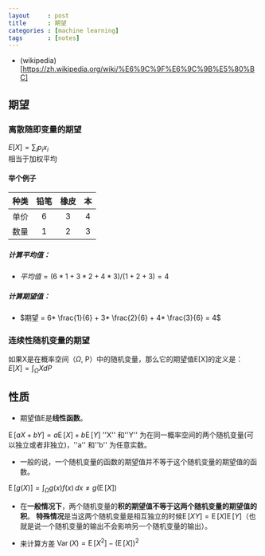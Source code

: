 ```yaml
---
layout     : post
title      : 期望
categories : [machine learning]
tags       : [notes]
---
```


- (wikipedia)[https://zh.wikipedia.org/wiki/%E6%9C%9F%E6%9C%9B%E5%80%BC]

## 期望

### 离散随即变量的期望

$E[X] = \sum_{i}p_{i}x_{i}$<br>
相当于加权平均

#### 举个例子
种类|铅笔|橡皮|本
:--:|:-:|:-:|:-:
单价|6|3|4
数量|1|2|3

##### 计算平均值：
- $平均值 = (6*1+3*2+4*3)/(1+2+3) = 4$

##### 计算期望值：
- $期望 = 6* \frac{1}{6} + 3* \frac{2}{6} + 4* \frac{3}{6} = 4$

### 连续性随机变量的期望
如果X是在概率空间（$\Omega$, P）中的随机变量，那么它的期望值E[X]的定义是：
$E[X] = \int_{\Omega}XdP$ 

## 性质

* 期望值E是**线性函数**。

$\operatorname{E}[aX+bY]=a\operatorname{E}[X]+b\operatorname{E}[Y]$
 ''X'' 和''Y'' 为在同一概率空间的两个随机变量(可以独立或者非独立)，''a'' 和''b'' 为任意实数。

* 一般的说，一个随机变量的函数的期望值并不等于这个随机变量的期望值的函数。

$\operatorname{E}[g(X)] = \int_{\Omega} g(x) f(x)\, dx \neq g(\operatorname{E}[X])$

* 在**一般情况下**，两个随机变量的**积的期望值不等于这两个随机变量的期望值的积**。
**特殊情况**是当这两个随机变量是相互独立的时候$\operatorname{E}[XY]=\operatorname{E}[X] \operatorname{E}[Y]$（也就是说一个随机变量的输出不会影响另一个随机变量的输出）。

* 来计算方差
$\operatorname{Var}(X)=  \operatorname{E}[X^2] - (\operatorname{E}[X])^2$
